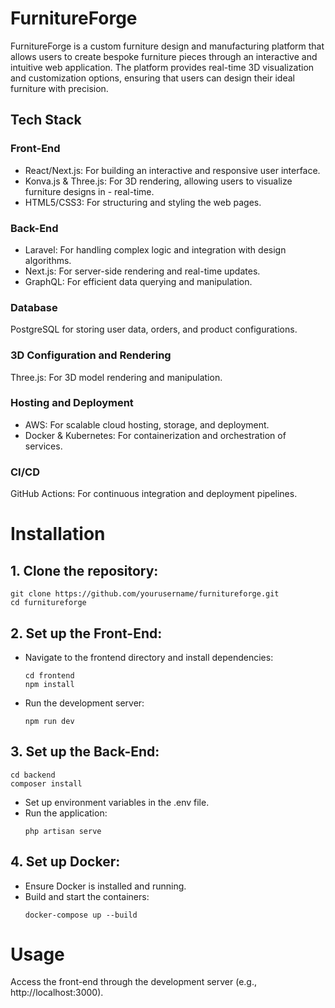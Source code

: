 # FurnitureForge

FurnitureForge is a custom furniture design and manufacturing platform that allows users to create bespoke furniture pieces through an interactive and intuitive web application. The platform provides real-time 3D visualization and customization options, ensuring that users can design their ideal furniture with precision.

## Tech Stack
### Front-End
- React/Next.js: For building an interactive and responsive user interface.
- Konva.js & Three.js: For 3D rendering, allowing users to visualize furniture designs in - real-time.
- HTML5/CSS3: For structuring and styling the web pages.

### Back-End
- Laravel: For handling complex logic and integration with design algorithms.
- Next.js: For server-side rendering and real-time updates.
- GraphQL: For efficient data querying and manipulation.

### Database
PostgreSQL for storing user data, orders, and product configurations.

### 3D Configuration and Rendering
Three.js: For 3D model rendering and manipulation.

### Hosting and Deployment
- AWS: For scalable cloud hosting, storage, and deployment.
- Docker & Kubernetes: For containerization and orchestration of services.

### CI/CD
GitHub Actions: For continuous integration and deployment pipelines.


# Installation
## 1. Clone the repository:
```
git clone https://github.com/yourusername/furnitureforge.git
cd furnitureforge
```

## 2. Set up the Front-End:
- Navigate to the frontend directory and install dependencies:
  ```
  cd frontend
  npm install
  ```
- Run the development server:
  ```
  npm run dev
  ```
## 3. Set up the Back-End:
  ```
  cd backend
  composer install
  ```
- Set up environment variables in the .env file.
- Run the application:
  ```
  php artisan serve
  ```
## 4. Set up Docker:
- Ensure Docker is installed and running.
- Build and start the containers:
  ```
  docker-compose up --build
  ```

# Usage
Access the front-end through the development server (e.g., http://localhost:3000).
